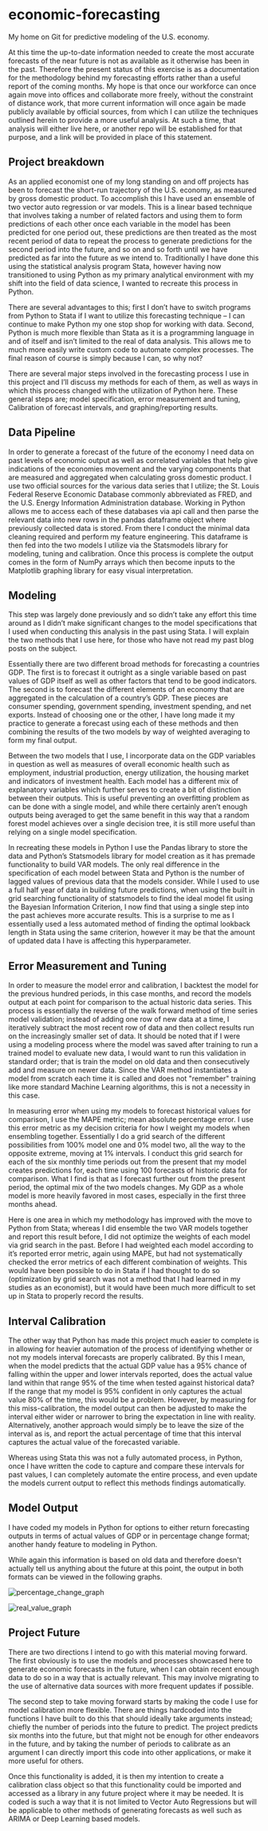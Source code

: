 # economic-forecasting
My home on Git for predictive modeling of the U.S. economy.

At this time the up-to-date information needed to create the most accurate forecasts of the near future is not as available as it otherwise has been in the past. Therefore the present status of this exercise is as a documentation for the methodology behind my forecasting efforts rather than a useful report of the coming months. My hope is that once our workforce can once again move into offices and collaborate more freely, without the constraint of distance work, that more current information will once again be made publicly available by official sources, from which I can utilize the techniques outlined herein to provide a more useful analysis. At such a time, that analysis will either live here, or another repo will be established for that purpose, and a link will be provided in place of this statement. 

## Project breakdown

As an applied economist one of my long standing on and off projects has been to forecast the short-run trajectory of the U.S. economy, as measured by gross domestic product. To accomplish this I have used an ensemble of two vector auto regression or var models. This is a linear based technique that involves taking a number of related factors and using them to form predictions of each other once each variable in the model has been predicted for one period out, these predictions are then treated as the most recent period of data to repeat the process to generate predictions for the second period into the future, and so on and so forth until we have predicted as far into the future as we intend to. Traditionally I have done this using the statistical analysis program Stata, however having now transitioned to using Python as my primary analytical environment with my shift into the field of data science, I wanted to recreate this process in Python. 

There are several advantages to this; first I don’t have to switch programs from Python to Stata if I want to utilize this forecasting technique – I can continue to make Python my one stop shop for working with data. Second, Python is much more flexible than Stata as it is a programming language in and of itself and isn’t limited to the real of data analysis. This allows me to much more easily write custom code to automate complex processes. The final reason of course is simply because I can, so why not? 

There are several major steps involved in the forecasting process I use in this project and I’ll discuss my methods for each of them, as well as ways in which this process changed with the utilization of Python here. These general steps are; model specification, error measurement and tuning, Calibration of forecast intervals, and graphing/reporting results.

## Data Pipeline

In order to generate a forecast of the future of the economy I need data on past levels of economic output as well as correlated variables that help give indications of the economies movement and the varying components that are measured and aggregated when calculating gross domestic product. I use two official sources for the various data series that I utilize; the St. Louis Federal Reserve Economic Database commonly abbreviated as FRED, and the U.S. Energy Information Administration database. Working in Python allows me to access each of these databases via api call and then parse the relevant data into new rows in the pandas dataframe object where previously collected data is stored. From there I conduct the minimal data cleaning required and perform my feature engineering. This dataframe is then fed into the two models I utilize via the Statsmodels library for modeling, tuning and calibration. Once this process is complete the output comes in the form of NumPy arrays which then become inputs to the Matplotlib graphing library for easy visual interpretation. 

## Modeling

This step was largely done previously and so didn’t take any effort this time around as I didn’t make significant changes to the model specifications that I used when conducting this analysis in the past using Stata. I will explain the two methods that I use here, for those who have not read my past blog posts on the subject. 

Essentially there are two different broad methods for forecasting a countries GDP. The first is to forecast it outright as a single variable based on past values of GDP itself as well as other factors
that tend to be good indicators. The second is to forecast the different elements of an economy that are aggregated in the calculation of a country’s GDP. These pieces are consumer spending, government spending, investment spending, and net exports. Instead of choosing one or the other, I have long made it my practice to generate a forecast using each of these methods and then combining the results of the two models by way of weighted averaging to form my final output. 

Between the two models that I use, I incorporate data on the GDP variables in question as well as measures of overall economic health such as employment, industrial production, energy utilization, the housing market and indicators of investment health. Each model has a different mix of explanatory variables which further serves to create a bit of distinction between their outputs. This is useful preventing an overfitting problem as can be done with a single model, and while there certainly aren’t enough outputs being averaged to get the same benefit in this way that a random forest model achieves over a single decision tree, it is still more useful than relying on a single model specification. 

In recreating these models in Python I use the Pandas library to store the data and Python’s Statsmodels library for model creation as it has premade functionality to build VAR models. The only real difference in the specification of each model between Stata and Python is the number of lagged values of previous data that the models consider. While I used to use a full half year of data in building future predictions, when using the built in grid searching functionality of statsmodels to find the ideal model fit using the Bayesian Information Criterion, I now find that using a single step into the past achieves more accurate results. This is a surprise to me as I essentially used a less automated method of finding the optimal lookback length in Stata using the same criterion, however it may be that the amount of updated data I have is affecting this hyperparameter. 

## Error Measurement and Tuning

In order to measure the model error and calibration, I backtest the model for the previous hundred periods, in this case months, and record the models output at each point for comparison to the actual historic data series. This process is essentially the reverse of the walk forward method of time series model validation; instead of adding one row of new data at a time, I iteratively subtract the most recent row of data and then collect results run on the increasingly smaller set of data. It should be noted that if I were using a modeling process where the model was saved after training to run a trained model to evaluate new data, I would want to run this validation in standard order; that is train the model on old data and then consecutively add and measure on newer data. Since the VAR method instantiates a model from scratch each time it is called and does not "remember" training like more standard Machine Learning algorithms, this is not a necessity in this case. 

In measuring error when using my models to forecast historical values for comparison, I use the MAPE metric; mean absolute percentage error. I use this error metric as my decision criteria for how I weight my models when ensembling together. Essentially I do a grid search of the different possibilities from 100% model one and 0% model two, all the way to the opposite extreme, moving at 1% intervals. I conduct this grid search for each of the six monthly time periods out from the present that my model creates predictions for, each time using 100 forecasts of historic data for comparison. What I find is that as I forecast further out from the present period, the optimal mix of the two models changes. My GDP as a whole model is more heavily favored in most cases, especially in the first three months ahead. 

Here is one area in which my methodology has improved with the move to Python from Stata; whereas I did ensemble the two VAR models together and report this result before, I did not optimize the weights of each model via grid search in the past. Before I had weighted each model according to it’s reported error metric, again using MAPE, but had not systematically checked the error metrics of each different combination of weights. This would have been possible to do in Stata if I had thought to do so (optimization by grid search was not a method that I had learned in my studies as an economist), but it would have been much more difficult to set up in Stata to properly record the results. 

## Interval Calibration

The other way that Python has made this project much easier to complete is in allowing for heavier automation of the process of identifying whether or not my models interval forecasts are properly calibrated. By this I mean, when the model predicts that the actual GDP value has a 95% chance of falling within the upper and lower intervals reported, does the actual value land within that range 95% of the time when tested against historical data? If the range that my model is 95% confident in only captures the actual value 80% of the time, this would be a problem. However, by measuring for this miss-calibration, the model output can then be adjusted to make the interval either wider or narrower to bring the expectation in line with reality. Alternatively, another approach would simply be to leave the size of the interval as is, and report the actual percentage of time that this interval captures the actual value of the forecasted variable.

 Whereas using Stata this was not a fully automated process, in Python, once I have written the code to capture and compare these intervals for past values, I can completely automate the entire process, and even update the models current output to reflect this methods findings automatically. 

## Model Output

I have coded my models in Python for options to either return forecasting outputs in terms of actual values of GDP or in percentage change format; another handy feature to modeling in Python. 

While again this information is based on old data and therefore doesn't actually tell us anything about the future at this point, the output in both formats can be viewed in the following graphs. 

![percentage_change_graph](/images/pc_forecast_graph.png)

![real_value_graph](/images/real_forecast_graph.png)



## Project Future

There are two directions I intend to go with this material moving forward. The first obviously is to use the models and processes showcased here to generate economic forecasts in the future, when I can obtain recent enough data to do so in a way that is actually relevant. This may involve migrating to the use of alternative data sources with more frequent updates if possible.

The second step to take moving forward starts by making the code I use for model calibration more flexible. There are things hardcoded into the functions I have built to do this that should ideally take arguments instead; chiefly the number of periods into the future to predict. The project predicts six months into the future, but that might not be enough for other endeavors in the future, and by taking the number of periods to calibrate as an argument I can directly import this code into other applications, or make it more useful for others.

Once this functionality is added, it is then my intention to create a calibration class object so that this functionality could be imported and accessed as a library in any future project where it may be needed. It is coded is such a way that it is not limited to Vector Auto Regressions but will be applicable to other methods of generating forecasts as well such as ARIMA or Deep Learning based models. 
